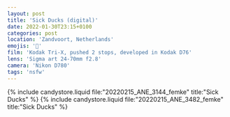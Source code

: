 ```yaml
---
layout: post
title: 'Sick Ducks (digital)'
date: 2022-01-30T23:15+0100
categories: post
location: 'Zandvoort, Netherlands'
emojis: '🔞'
film: 'Kodak Tri-X, pushed 2 stops, developed in Kodak D76'
lens: 'Sigma art 24-70mm f2.8'
camera: 'Nikon D780'
tags: 'nsfw'
---
```


{% include candystore.liquid file:"20220215_ANE_3144_femke" title:"Sick Ducks" %}
{% include candystore.liquid file:"20220215_ANE_3482_femke" title:"Sick Ducks" %}
